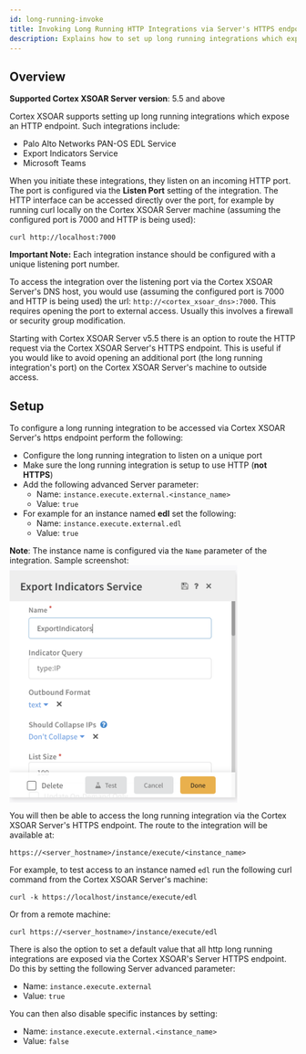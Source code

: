 ```yaml
---
id: long-running-invoke
title: Invoking Long Running HTTP Integrations via Server's HTTPS endpoint
description: Explains how to set up long running integrations which expose an HTTP endpoint so they can be accessed via the Cortex XSOAR's HTTPS endpoint. 
---
```


## Overview
**Supported Cortex XSOAR Server version**: 5.5 and above

Cortex XSOAR supports setting up long running integrations which expose an HTTP endpoint. Such integrations include:
* Palo Alto Networks PAN-OS EDL Service
* Export Indicators Service
* Microsoft Teams

When you initiate these integrations, they listen on an incoming HTTP port. The port is configured via the **Listen Port** setting of the integration. The HTTP interface can be accessed directly over the port, for example by running curl locally on the Cortex XSOAR Server machine (assuming the configured port is 7000 and HTTP is being used):
```
curl http://localhost:7000
```

**Important Note:** Each integration instance should be configured with a unique listening port number.

To access the integration over the listening port via the Cortex XSOAR Server's DNS host, you would use (assuming the configured port is 7000 and HTTP is being used) the url: `http://<cortex_xsoar_dns>:7000`. This requires opening the port to external access. Usually this involves a firewall or security group modification. 

Starting with Cortex XSOAR Server v5.5 there is an option to route the HTTP request via the Cortex XSOAR Server's HTTPS endpoint. This is useful if you would like to avoid opening an additional port (the long running integration's port) on the Cortex XSOAR Server's machine to outside access. 

## Setup
To configure a long running integration to be accessed via Cortex XSOAR Server's https endpoint perform the following:
* Configure the long running integration to listen on a unique port
* Make sure the long running integration is setup to use HTTP (**not HTTPS**)
* Add the following advanced Server parameter:
  * Name: `instance.execute.external.<instance_name>`
  * Value: `true`
* For example for an instance named **edl** set the following:
  * Name: `instance.execute.external.edl`
  * Value: `true`

**Note**: The instance name is configured via the `Name` parameter of the integration. Sample screenshot:
<img src="../../../docs/doc_imgs/reference/integration-name-config.png" width="400" align="middle"></img>


You will then be able to access the long running integration via the Cortex XSOAR Server's HTTPS endpoint. The route to the integration will be available at:
```
https://<server_hostname>/instance/execute/<instance_name>
```
For example, to test access to an instance named `edl` run the following curl command from the Cortex XSOAR Server's machine:
```
curl -k https://localhost/instance/execute/edl
```
Or from a remote machine:
```
curl https://<server_hostname>/instance/execute/edl
```

There is also the option to set a default value that all http long running integrations are exposed via the Cortex XSOAR's Server HTTPS endpoint. Do this by setting the following Server advanced parameter:
* Name: `instance.execute.external`
* Value: `true`

You can then also disable specific instances by setting:
* Name: `instance.execute.external.<instance_name>`
* Value: `false`
